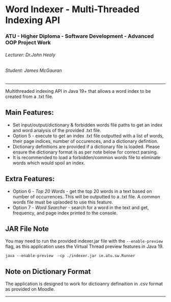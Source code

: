 # Word Indexer - Multi-Threaded Indexing API
### ATU - Higher Diploma - Software Development - Advanced OOP Project Work
###### Lecturer: Dr.John Healy
###### Student: James McGauran
***  

Multithreaded indexing API in Java 19+ that allows a word index to be created from a .txt file.

## Main Features:
- Set input/output/dictionary & forbidden words file paths to get an index and word analysis of the provided .txt file.
- Option 5 - execute to get an index .txt file outputted with a list of words, their page indices, number of occurences, and a dictionary defintion.
- Dictionary definitions are provided if a dictionary file is loaded. Please ensure the dictionary format is as per note below for correct parsing.
- It is recommended to load a forbidden/common words file to eliminate words which would spoil an index.

## Extra Features:
- Option 6 - *Top 20 Words* - get the top 20 words in a text based on number of occurrences.  This will be outputted to a .txt file. A common words file must be uplaoded to use this feature.
- Option 7 - *Word Searcher* - search for a word in the text and get, frequency, and page index printed to the console.

## JAR File Note
You may need to run the provided indexer.jar file with the `--enable-preview` flag, as this application uses the Virtual Thread preview features in Java 19.

`java --enable-preview  -cp ./indexer.jar ie.atu.sw.Runner`

## Note on Dictionary Format
The application is designed to work for dictioanry definaition in .csv format as provided on Moodle.

***
